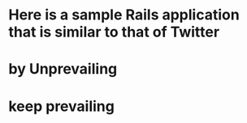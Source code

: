 # Here is a sample Rails application that is similar to that of Twitter
# by Unprevailing
# keep prevailing

